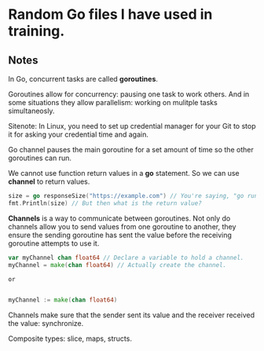 # Random Go files I have used in training.

## Notes

In Go, concurrent tasks are called **goroutines**. 

Goroutines allow for concurrency: pausing one task to work others. 
And in some situations they allow parallelism: working on mulitple tasks simultaneosly.

Sitenote: In Linux, you need to set up credential manager for your Git to stop it for asking your credential time and again. 

Go channel pauses the main goroutine for a set amount of time so the other goroutines can run. 

We cannot use function return values in a **go** statement. So we can use **channel** to return values. 

```go
size = go responseSize("https://example.com") // You're saying, "go run this; I'm not going to wait"
fmt.Println(size) // But then what is the return value? 

```

**Channels** is a way to communicate between goroutines.
Not only do channels allow you to send values from one goroutine to another, they ensure the sending 
goroutine has sent the value before the receiving goroutine attempts to use it.

```go
var myChannel chan float64 // Declare a variable to hold a channel.
myChannel = make(chan float64) // Actually create the channel.

or


myChannel := make(chan float64)
```
Channels make sure that the sender sent its value and the receiver received the value: synchronize.

Composite types: slice, maps, structs.







